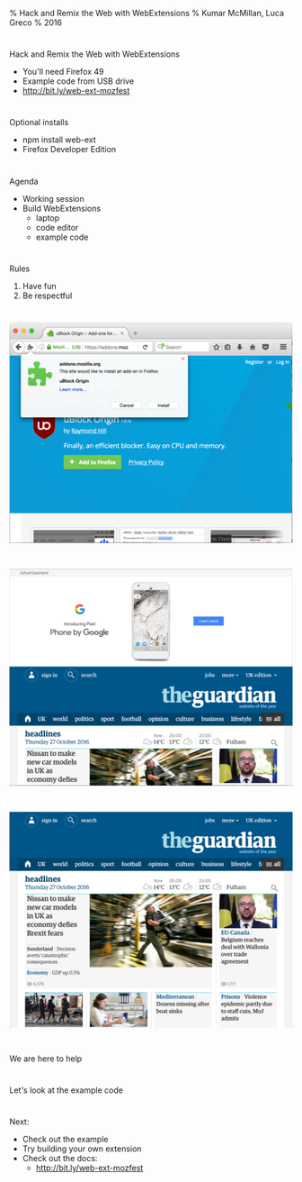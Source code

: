 % Hack and Remix the Web with WebExtensions
% Kumar McMillan, Luca Greco
% 2016

#

Hack and Remix the Web with WebExtensions

* You'll need Firefox 49
* Example code from USB drive
* http://bit.ly/web-ext-mozfest

#

Optional installs

* npm install web-ext
* Firefox Developer Edition

#

Agenda

* Working session
* Build WebExtensions
  * laptop
  * code editor
  * example code

#

Rules

1. Have fun
2. Be respectful

# ![Install add-on](images/install-addon.png)

# ![The guardian with ads](images/guardian-with-ads.png)

# ![The guardian without ads](images/guardian-without-ads.png)

#

We are here to help

#

Let's look at the example code

#

Next:

* Check out the example
* Try building your own extension
* Check out the docs:
  * http://bit.ly/web-ext-mozfest

